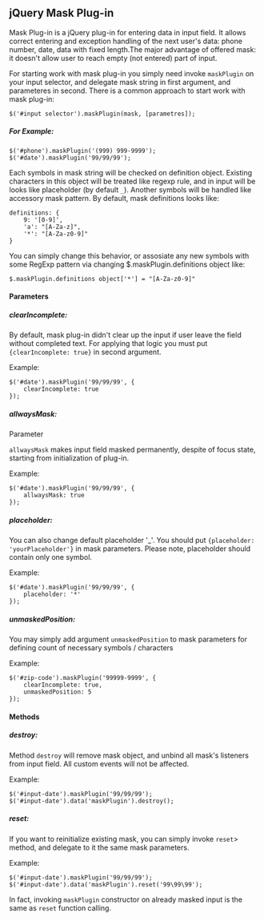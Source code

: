 <h2> jQuery Mask Plug-in </h2>

<p>Mask Plug-in is a jQuery plug-in for entering data in input field. It allows correct entering and exception handling of the next user's data: phone number, date, data with fixed length.The major advantage of offered mask: it doesn't allow user to reach empty (not entered) part of input.</p>

<p>For starting work with mask plug-in you simply need invoke <code>maskPlugin</code> on your input selector, and delegate mask string in
first argument, and parameteres in second. There is a common approach to start work with mask plug-in:</p>
<pre><code>$('#input selector').maskPlugin(mask, [parametres]);</code></pre> 
<h5>For Example:</h5> 
<pre><code>$('#phone').maskPlugin('(999) 999-9999');
$('#date').maskPlugin('99/99/99');
</code></pre>
<p>Each symbols in mask string will be checked on definition object. Existing characters in this object will be treated like regexp rule, and in input will be looks like placeholder (by default <code>_</code>). Another symbols will be handled like accessory mask pattern. By default, mask definitions looks like:</p>
<pre><code>definitions: {
    9: '[0-9]',
    'a': "[A-Za-z]",
    '*': "[A-Za-z0-9]"
}</code></pre>
<p>You can simply change this behavior, or assosiate any new symbols with some RegExp pattern via changing $.maskPlugin.definitions object like:</p>  
<pre><code>$.maskPlugin.definitions object['*'] = "[A-Za-z0-9]"</code></pre>

<h4>Parameters</h4>

<h5>clearIncomplete:</h5>
<p>By default, mask plug-in didn't clear up the input if user leave the field without completed text. For applying that logic you 
must put <code>{clearIncomplete: true}</code> in second argument.</p> 
<p>Example:</p>
<pre><code>$('#date').maskPlugin('99/99/99', {
	clearIncomplete: true
});</code></pre>


<h5>allwaysMask:</h5>
Parameter <p><code>allwaysMask</code> makes input field masked permanently, despite of focus state, starting from initialization of plug-in.</p> 
<p>Example:</p>
<pre><code>$('#date').maskPlugin('99/99/99', {
	allwaysMask: true
});</code></pre>
<h5>placeholder:</h5>
<p>You can also change default placeholder '_'. You should put <code>{placeholder: 'yourPlaceholder'}</code> in mask parameters. Please note, placeholder should contain only one symbol.</p> 
<p>Example:</p
<pre><code>$('#date').maskPlugin('99/99/99', {
	placeholder: '*'
});</code></pre>

<h5>unmaskedPosition:</h5>
<p>You may simply add argument <code>unmaskedPosition</code> to mask parameters for defining count of necessary symbols / characters</p> 
<p>Example:</p>
<pre><code>$('#zip-code').maskPlugin('99999-9999', {
	clearIncomplete: true,
	unmaskedPosition: 5
});</code></pre>

<h4>Methods</h4>

<h5>destroy:</h5>
<p>Method <code>destroy</code> will remove mask object, and unbind all mask's listeners from input field. All custom events will not be affected.</p> 
<p>Example:</p>
<pre><code>$('#input-date').maskPlugin('99/99/99');
$('#input-date').data('maskPlugin').destroy();</code></pre>

<h5>reset:</h5>
<p>If you want to reinitialize existing mask, you can simply invoke <code>reset</code>> method, and delegate to it the same mask parameters.</p> 
<p>Example:</p>
<pre><code>$('#input-date').maskPlugin('99/99/99');
$('#input-date').data('maskPlugin').reset('99\99\99');
</code></pre>
<p> In fact, invoking <code>maskPlugin</code> constructor on already masked input is the same as <code>reset</code> function calling.</p>